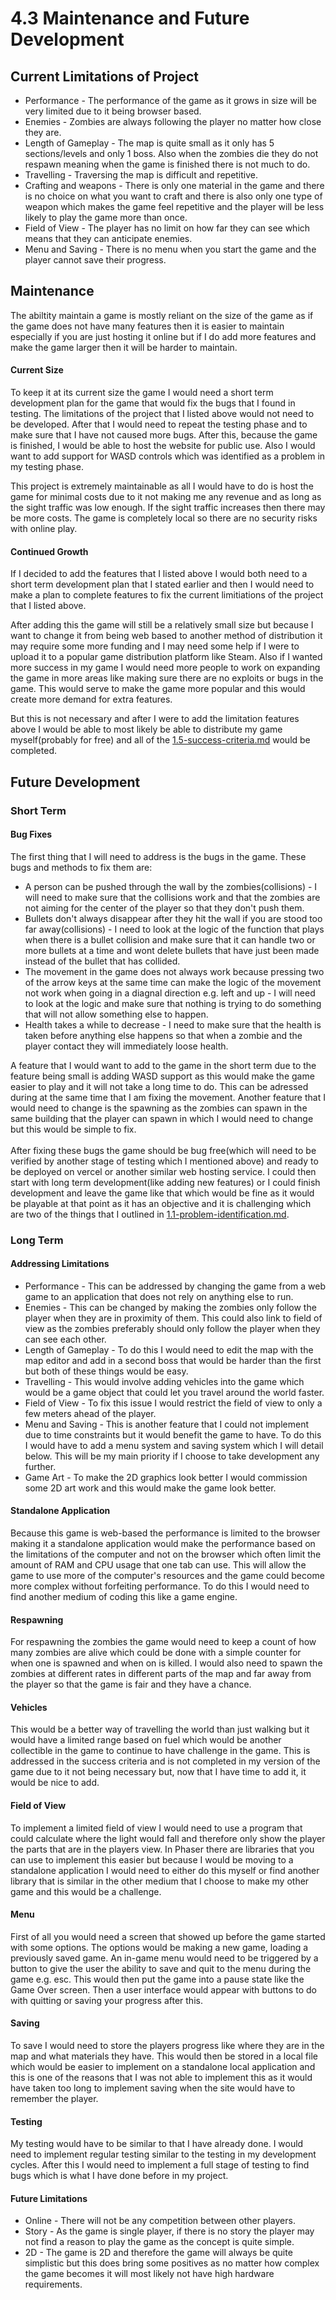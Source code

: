 # 4.3 Maintenance and Future Development

## Current Limitations of Project

* Performance - The performance of the game as it grows in size will be very limited due to it being browser based.
* Enemies - Zombies are always following the player no matter how close they are.
* Length of Gameplay - The map is quite small as it only has 5 sections/levels and only 1 boss. Also when the zombies die they do not respawn meaning when the game is finished there is not much to do.
* Travelling - Traversing the map is difficult and repetitive.
* Crafting and weapons - There is only one material in the game and there is no choice on what you want to craft and there is also only one type of weapon which makes the game feel repetitive and the player will be less likely to play the game more than once.
* Field of View - The player has no limit on how far they can see which means that they can anticipate enemies.
* Menu and Saving - There is no menu when you start the game and the player cannot save their progress.

## Maintenance

The abiltity maintain a game is mostly reliant on the size of the game as if the game does not have many features then it is easier to maintain especially if you are just hosting it online but if I do add more features and make the game larger then it will be harder to maintain.

#### Current Size

To keep it at its current size the game I would need a short term development plan for the game that would fix the bugs that I found in testing. The limitations of the project that I listed above would not need to be developed. After that I would need to repeat the testing phase and to make sure that I have not caused more bugs. After this, because the game is finished, I would be able to host the website for public use. Also I would want to add support for WASD controls which was identified as a problem in my testing phase.

This project is extremely maintainable as all I would have to do is host the game for minimal costs due to it not making me any revenue and as long as the sight traffic was low enough. If the sight traffic increases then there may be more costs. The game is completely local so there are no security risks with online play.

#### Continued Growth

If I decided to add the features that I listed above I would both need to a short term development plan that I stated earlier and then I would need to make a plan to complete features to fix the current limitiations of the project that I listed above.

After adding this the game will still be a relatively small size but because I want to change it from being web based to another method of distribution it may require some more funding and I may need some help if I were to upload it to a popular game distribution platform like Steam. Also if I wanted more success in my game I would need more people to work on expanding the game in more areas like making sure there are no exploits or bugs in the game. This would serve to make the game more popular and this would create more demand for extra features.

But this is not necessary and after I were to add the limitation features above I would be able to most likely be able to distribute my game myself(probably for free) and all of the [1.5-success-criteria.md](../1-analysis/1.5-success-criteria.md "mention") would be completed.

## Future Development

### Short Term

#### Bug Fixes

The first thing that I will need to address is the bugs in the game. These bugs and methods to fix them are:

* A person can be pushed through the wall by the zombies(collisions) - I will need to make sure that the collisions work and that the zombies are not aiming for the center of the player so that they don't push them.
* Bullets don't always disappear after they hit the wall if you are stood too far away(collisions) - I need to look at the logic of the function that plays when there is a bullet collision and make sure that it can handle two or more bullets at a time and wont delete bullets that have just been made instead of the bullet that has collided.
* The movement in the game does not always work because pressing two of the arrow keys at the same time can make the logic of the movement not work when going in a diagnal direction e.g. left and up -  I will need to look at the logic and make sure that nothing is trying to do something that will not allow something else to happen.
* Health takes a while to decrease - I need to make sure that the health is taken before anything else happens so that when a zombie and the player contact they will immediately loose health.

A feature that I would want to add to the game in the short term due to the feature being small is adding WASD support as this would make the game easier to play and it will not take a long time to do. This can be adressed during at the same time that I am fixing the movement. Another feature that I would need to change is the spawning as the zombies can spawn in the same building that the player can spawn in which I would need to change but this would be simple to fix.\
\
After fixing these bugs the game should be bug free(which will need to be verified by another stage of testing which I mentioned above) and ready to be deployed on vercel or another similar web hosting service. I could then start with long term development(like adding new features) or I could finish development and leave the game like that which would be fine as it would be playable at that point as it has an objective and it is challenging which are two of the things that I outlined in [1.1-problem-identification.md](../1-analysis/1.1-problem-identification.md "mention").

### Long Term&#x20;

#### Addressing Limitations

* Performance - This can be addressed by changing the game from a web game to an application that does not rely on anything else to run.
* Enemies - This can be changed by making the zombies only follow the player when they are in proximity of them. This could also link to field of view as the zombies preferably should only follow the player when they can see each other.
* Length of Gameplay - To do this I would need to edit the map with the map editor and add in a second boss that would be harder than the first but both of these things would be easy.
* Travelling - This would involve adding vehicles into the game which would be a game object that could let you travel around the world faster.
* Field of View - To fix this issue I would restrict the field of view to only a few meters ahead of the player.
* Menu and Saving - This is another feature that I could not implement due to time constraints but it would benefit the game to have. To do this I would have to add a menu system and saving system which I will detail below. This will be my main priority if I choose to take development any further.
* Game Art - To make the 2D graphics look better I would commission some 2D art work and this would make the game look better.

#### Standalone Application

Because this game is web-based the performance is limited to the browser making it a standalone application would make the performance based on the limitations of the computer and not on the browser which often limit the amount of RAM and CPU usage that one tab can use. This will allow the game to use more of the computer's resources and the game could become more complex without forfeiting performance. To do this I would need to find another medium of coding this like a game engine.

#### Respawning

For respawning the zombies the game would need to keep a count of how many zombies are alive which could be done with a simple counter for when one is spawned and when on is killed. I would also need to spawn the zombies at different rates in different parts of the map and far away from the player so that the game is fair and they have a chance.

#### Vehicles

This would be a better way of travelling the world than just walking but it would have a limited range based on fuel which would be another collectible in the game to continue to have challenge in the game. This is addressed in the success criteria and is not completed in my version of the game due to it not being necessary but, now that I have time to add it, it would be nice to add.

#### Field of View

To implement a limited field of view I would need to use a program that could calculate where the light would fall and therefore only show the player the parts that are in the players view. In Phaser there are libraries that you can use to implement this easier but because I would be moving to a standalone application I would need to either do this myself or find another library that is similar in the other medium that I choose to make my other game and this would be a challenge.

#### Menu

First of all you would need a screen that showed up before the game started with some options. The options would be making a new game, loading a previously saved game. An in-game menu would need to be triggered by a button to give the user the ability to save and quit to the menu during the game e.g. esc. This would then put the game into a pause state like the Game Over screen. Then a user interface would appear with buttons to do with quitting or saving your progress after this.

#### Saving

To save I would need to store the players progress like where they are in the map and what materials they have. This would then be stored in a local file which would be easier to implement on a standalone local application and this is one of the reasons that I was not able to implement this as it would have taken too long to implement saving when the site would have to remember the player.

#### Testing

My testing would have to be similar to that I have already done. I would need to implement regular testing similar to the testing in my development cycles. After this I would need to implement a full stage of testing to find bugs which is what I have done before in my project.

#### Future Limitations

* Online - There will not be any competition between other players.
* Story - As the game is single player, if there is no story the player may not find a reason to play the game as the concept is quite simple.
* 2D - The game is 2D and therefore the game will always be quite simplistic but this does bring some positives as no matter how complex the game becomes it will most likely not have high hardware requirements.
